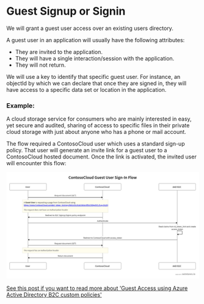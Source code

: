 # Guest Signup or Signin

We will grant a guest user access over an existing users directory.

A guest user in an application will usually have the following attributes:
* They are invited to the application.
* They will have a single interaction/session with the application.
* They will not return.

We will use a key to identify that specific guest user. 
For instance, an objectId by which we can declare that once they are signed in, they will have access to a specific data set or location in the application. 

### Example:

A cloud storage service for consumers who are mainly interested in easy, yet secure and audited, sharing of access to specific files in their private cloud storage 
with just about anyone who has a phone or mail account.

The flow required a ContosoCloud user which uses a standard sign-up policy. 
That user will generate an invite link for a guest user to a ContosoCloud hosted document.
Once the link is activated, the invited user will encounter this flow:

![Invite flow](./media/invite_flow.png)

[See this post if you want to read more about 'Guest Access using Azure Active Directory B2C custom policies']()